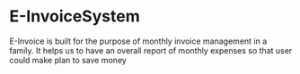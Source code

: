 # E-InvoiceSystem
E-Invoice is built for the purpose of monthly invoice management in a family. It helps us to have an overall report of monthly expenses so that user could make plan to save money
